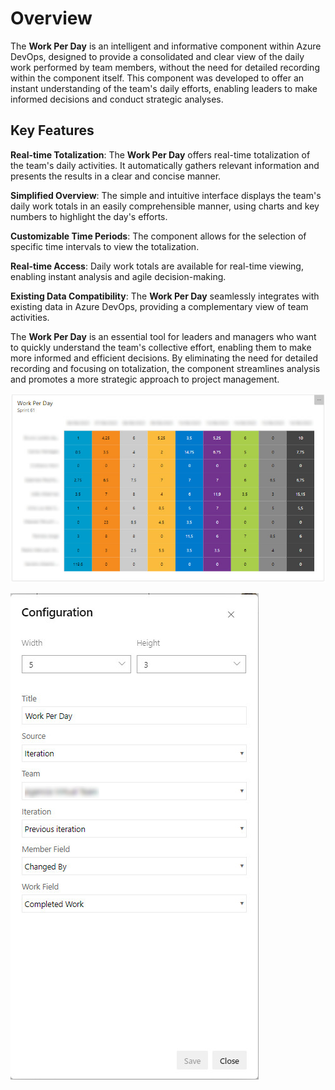 # Overview

The **Work Per Day** is an intelligent and informative component within Azure DevOps, designed to provide a consolidated and clear view of the daily work performed by team members, without the need for detailed recording within the component itself. This component was developed to offer an instant understanding of the team's daily efforts, enabling leaders to make informed decisions and conduct strategic analyses.

## Key Features

**Real-time Totalization**: The **Work Per Day** offers real-time totalization of the team's daily activities. It automatically gathers relevant information and presents the results in a clear and concise manner.

**Simplified Overview**: The simple and intuitive interface displays the team's daily work totals in an easily comprehensible manner, using charts and key numbers to highlight the day's efforts.

**Customizable Time Periods**: The component allows for the selection of specific time intervals to view the totalization.

**Real-time Access**: Daily work totals are available for real-time viewing, enabling instant analysis and agile decision-making.

**Existing Data Compatibility**: The **Work Per Day** seamlessly integrates with existing data in Azure DevOps, providing a complementary view of team activities.

The **Work Per Day** is an essential tool for leaders and managers who want to quickly understand the team's collective effort, enabling them to make more informed and efficient decisions. By eliminating the need for detailed recording and focusing on totalization, the component streamlines analysis and promotes a more strategic approach to project management.

![Sample](https://github.com/altamir-junior-dias/azure-devops-extension-work-per-day/raw/main/images/sample.jpg)

![Configuration](https://github.com/altamir-junior-dias/azure-devops-extension-work-per-day/raw/main/images/configuration.jpg)